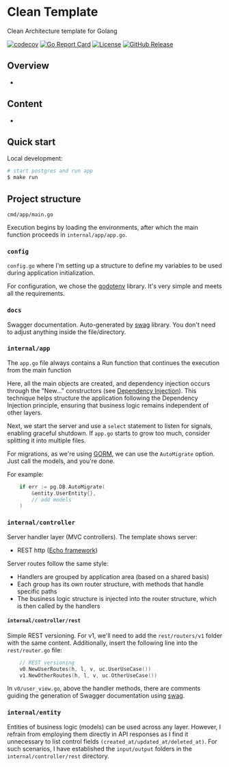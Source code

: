 
# Clean Template

Clean Architecture template for Golang

[![codecov](https://codecov.io/gh/DeSouzaRafael/go-clean-architecture-template/branch/main/graph/badge.svg?token=PNP58LYNPA)](https://codecov.io/gh/DeSouzaRafael/go-clean-architecture-template)
[![Go Report Card](https://goreportcard.com/badge/github.com/DeSouzaRafael/go-clean-architecture-template)](https://goreportcard.com/report/github.com/DeSouzaRafael/go-clean-architecture-template)
[![License](https://img.shields.io/github/license/evrone/go-clean-template.svg)](https://github.com/DeSouzaRafael/go-clean-architecture-template/blob/main/LICENSE)
[![GitHub Release](https://img.shields.io/github/v/release/DeSouzaRafael/go-clean-architecture-template)](https://github.com/DeSouzaRafael/go-clean-architecture-template/releases/)

## Overview
-

## Content
- 

## Quick start
Local development:
```sh
# start postgres and run app
$ make run
```

## Project structure
`cmd/app/main.go`

Execution begins by loading the environments, after which the main function proceeds in 
`internal/app/app.go`.


### `config`
`config.go` where I'm setting up a structure to define my variables to be used during application initialization.

For configuration, we chose the [godotenv](github.com/joho/godotenv) library. It's very simple and meets all the requirements.

### `docs`
Swagger documentation. Auto-generated by [swag](https://github.com/swaggo/swag) library.
You don't need to adjust anything inside the file/directory.

### `internal/app`
The `app.go`  file always contains a Run function that continues the execution from the main function

Here, all the main objects are created, and dependency injection occurs through the "New..." constructors (see [Dependency Injection](#dependency-injection)). This technique helps structure the application following the Dependency Injection principle, ensuring that business logic remains independent of other layers.

Next, we start the server and use a `select` statement to listen for signals, enabling graceful shutdown. If `app.go` starts to grow too much, consider splitting it into multiple files.

For migrations, as we're using [GORM](https://gorm.io/), we can use the `AutoMigrate` option. Just call the models, and you're done.


For example:

```go
	if err := pg.DB.AutoMigrate(
		&entity.UserEntity{},
		// add models
	)
```

### `internal/controller`
Server handler layer (MVC controllers). The template shows server:
- REST http ([Echo framework](https://echo.labstack.com/))

Server routes follow the same style:
- Handlers are grouped by application area (based on a shared basis)
- Each group has its own router structure, with methods that handle specific paths
- The business logic structure is injected into the router structure, which is then called by the handlers


#### `internal/controller/rest`
Simple REST versioning.
For v1, we'll need to add the `rest/routers/v1` folder with the same content. 
Additionally, insert the following line into the `rest/router.go` file:
```go
	// REST versioning
	v0.NewUserRoutes(h, l, v, uc.UserUseCase())
	v1.NewOtherRoutes(h, l, v, uc.OtherUseCase())
```

In `v0/user_view.go`, above the handler methods, there are comments guiding the generation of Swagger documentation using [swag](https://github.com/swaggo/swag).

### `internal/entity`
Entities of business logic (models) can be used across any layer. 
However, I refrain from employing them directly in API responses as I find it unnecessary to list control fields `(created_at/updated_at/deleted_at)`.
For such scenarios, I have established the `input/output` folders in the `internal/controller/rest` directory.
